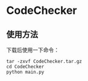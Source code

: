 # CodeChecker
## 使用方法
下载后使用一下命令：
```
tar -zxvf CodeChecker.tar.gz
cd CodeChecker
python main.py
```
